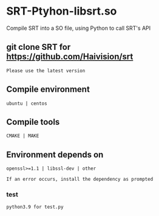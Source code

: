 # SRT-Ptyhon-libsrt.so
Compile SRT into a SO file, using Python to call SRT's API

## git clone SRT for https://github.com/Haivision/srt

    Please use the latest version

## Compile environment

    ubuntu | centos

## Compile tools

    CMAKE | MAKE

## Environment depends on

    openssl>=1.1 | libssl-dev | other

    If an error occurs, install the dependency as prompted

### test

    python3.9 for test.py 